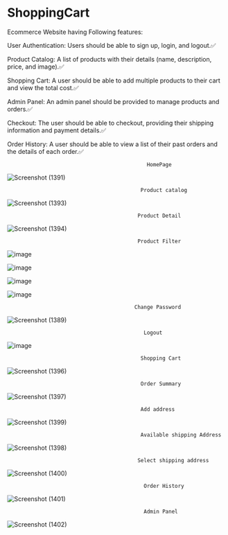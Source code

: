 # ShoppingCart


Ecommerce Website having Following features: 

User Authentication: Users should be able to sign up, login, and logout.✅

Product Catalog: A list of products with their details (name, description, price, and image).✅

Shopping Cart: A user should be able to add multiple products to their cart and view the total cost.✅

Admin Panel: An admin panel should be provided to manage products and orders.✅

Checkout: The user should be able to checkout, providing their shipping information and payment details.✅

Order History: A user should be able to view a list of their past orders and the details of each order.✅


                                                 HomePage 

![Screenshot (1391)](https://user-images.githubusercontent.com/94470849/227789332-7f9040a0-8aa2-4fe4-9256-f6e52804abab.png)

                                               Product catalog
                                            
![Screenshot (1393)](https://user-images.githubusercontent.com/94470849/227789194-15266135-8f50-4d5a-ab61-35ea8ca2bde6.png)

                                              Product Detail 

![Screenshot (1394)](https://user-images.githubusercontent.com/94470849/227789521-7cc55c8a-983c-46d6-b0cd-2b906f9a10fd.png)

                                              Product Filter
                                              
![image](https://user-images.githubusercontent.com/94470849/227789630-6d2ba10d-2aba-4b67-a9b1-0ab3c7d4b445.png)


![image](https://user-images.githubusercontent.com/94470849/227788029-66b99885-3658-461d-bb4f-03ddf4e53e1f.png)

![image](https://user-images.githubusercontent.com/94470849/227788141-731b7eaa-ed5f-4510-9ddc-1c9241de0397.png)

![image](https://user-images.githubusercontent.com/94470849/227788213-7ada5fdc-2e49-42b1-bc6f-ecca0e481a66.png)
                                                         
                                                         
                                             Change Password
                                             
![Screenshot (1389)](https://user-images.githubusercontent.com/94470849/227788472-d817b95a-5758-4389-a9f5-ca37138fc0b8.png)
                                           
                                              
                                                Logout
                                             
![image](https://user-images.githubusercontent.com/94470849/227788675-b5e868c0-46c0-47ee-9798-07f619007f68.png)
                                               
                                               Shopping Cart
                                               
![Screenshot (1396)](https://user-images.githubusercontent.com/94470849/227789701-ff00a93f-fd9b-4a7f-96ae-fb0620e99815.png)
  
                                               Order Summary
  
![Screenshot (1397)](https://user-images.githubusercontent.com/94470849/227789777-7e7b06d2-d26e-4a6c-bca6-f6116282ac49.png)
    
                                               Add address 
                                        
![Screenshot (1399)](https://user-images.githubusercontent.com/94470849/227789978-2fd7bab0-8cdf-4306-9be1-2c023f5ad9d5.png)
                                               
                                               Available shipping Address
                                               
![Screenshot (1398)](https://user-images.githubusercontent.com/94470849/227790043-407d820c-4801-4ba8-84e1-7e7acacf0895.png)
    
                                              Select shipping address
     
![Screenshot (1400)](https://user-images.githubusercontent.com/94470849/227790132-146729d2-422d-4ac2-bd11-842f90a69d14.png)
                                                
                                                Order History
                                                
![Screenshot (1401)](https://user-images.githubusercontent.com/94470849/227790210-6ee20fd2-51a4-4d10-bcee-e0b0ddc8920e.png)
   
                                                Admin Panel
                                                
![Screenshot (1402)](https://user-images.githubusercontent.com/94470849/227790254-acf3dd8e-69a5-463d-95ff-897631c04596.png)
                                           
                                       
                                             
